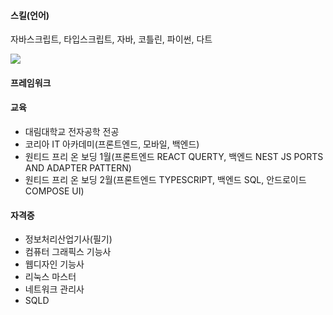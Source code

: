 #### 스킬(언어)
자바스크립트, 타입스크립트, 자바, 코틀린, 파이썬, 다트

<!-- <a href="[연결할 링크" target="_blank"> -->
  
<img src="https://img.shields.io/badge/Javascript-[컬러 코드]?style=flat-square&logo=javascript&logoColor=white"/></a>


#### 프레임워크



#### 교육
- 대림대학교 전자공학 전공
- 코리아 IT 아카데미(프론트엔드, 모바일, 백엔드)
- 원티드 프리 온 보딩 1월(프론트엔드 REACT QUERTY, 백엔드 NEST JS PORTS AND ADAPTER PATTERN)
- 원티드 프리 온 보딩 2월(프론트엔드 TYPESCRIPT, 백엔드 SQL, 안드로이드 COMPOSE UI)

#### 자격증
- 정보처리산업기사(필기)
- 컴퓨터 그래픽스 기능사
- 웹디자인 기능사
- 리눅스 마스터
- 네트워크 관리사
- SQLD

